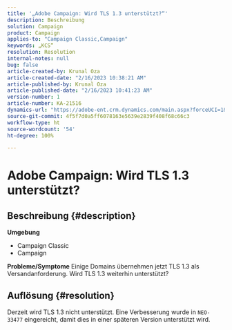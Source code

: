```yaml
---
title: '„Adobe Campaign: Wird TLS 1.3 unterstützt?“'
description: Beschreibung
solution: Campaign
product: Campaign
applies-to: "Campaign Classic,Campaign"
keywords: „KCS“
resolution: Resolution
internal-notes: null
bug: false
article-created-by: Krunal Oza
article-created-date: "2/16/2023 10:38:21 AM"
article-published-by: Krunal Oza
article-published-date: "2/16/2023 10:41:23 AM"
version-number: 1
article-number: KA-21516
dynamics-url: "https://adobe-ent.crm.dynamics.com/main.aspx?forceUCI=1&pagetype=entityrecord&etn=knowledgearticle&id=12b1b402-e6ad-ed11-aad1-6045bd006793"
source-git-commit: 4f5f7d0a5ff6078163e5639e2839f408f68c66c3
workflow-type: ht
source-wordcount: '54'
ht-degree: 100%

---
```


# Adobe Campaign: Wird TLS 1.3 unterstützt?

## Beschreibung {#description}

<b>Umgebung</b>
- Campaign Classic
- Campaign



<b>Probleme/Symptome</b>
Einige Domains übernehmen jetzt TLS 1.3 als Versandanforderung. Wird TLS 1.3 weiterhin unterstützt?


## Auflösung {#resolution}


Derzeit wird TLS 1.3 nicht unterstützt. Eine Verbesserung wurde in `NEO-33477` eingereicht, damit dies in einer späteren Version unterstützt wird.
